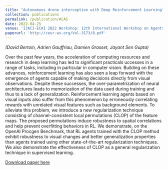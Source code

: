 ```yaml
---
title: "Autonomous drone interception with Deep Reinforcement Learning"
collection: publications
permalink: /publication/ACAS
date: 2022-04-25
venue: 'IJACI-ECAI 2022 Workshop: 12th International Workshop on Agents in Traffic and Transportation'
paperurl: 'http://ceur-ws.org/Vol-3173/8.pdf'
---
```

*(David Bertoin, Adrien Gauffriau, Damien Grasset, Jayant Sen Gupta)*  
 
Over the past few years, the acceleration of computing resources and research in deep learning has led to significant practicals uccesses in a range of tasks, including in particular in computer vision. Building on these advances, reinforcement learning has also seen a leap forward with the emergence of agents capable of making decisions directly from visual observations. Despite these successes, the over-parametrization of neural architectures leads to memorization of the data used during training and thus to a lack of generalization. Reinforcement learning agents based on visual inputs also suffer from this phenomenon by erroneously correlating rewards with unrelated visual features such as background elements. To alleviate this problem, we introduce a new regularization technique consisting of channel-consistent local permutations (CLOP) of the feature maps. The proposed permutations induce robustness to spatial correlations and help prevent overfitting behaviors in RL. We demonstrate, on the OpenAI Procgen Benchmark, that RL agents trained with the CLOP method exhibit robustness to visual changes and better generalization properties than agents trained using other state-of-the-art regularization techniques. We also demonstrate the effectiveness of CLOP as a general regularization technique in supervised learning. 

[Download paper here](http://ceur-ws.org/Vol-3173/8.pdf)

